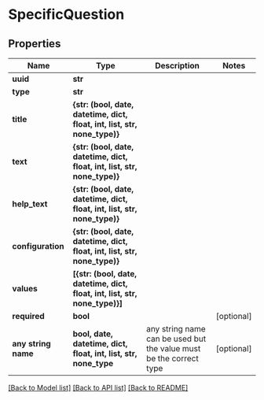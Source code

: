 # SpecificQuestion


## Properties
Name | Type | Description | Notes
------------ | ------------- | ------------- | -------------
**uuid** | **str** |  | 
**type** | **str** |  | 
**title** | **{str: (bool, date, datetime, dict, float, int, list, str, none_type)}** |  | 
**text** | **{str: (bool, date, datetime, dict, float, int, list, str, none_type)}** |  | 
**help_text** | **{str: (bool, date, datetime, dict, float, int, list, str, none_type)}** |  | 
**configuration** | **{str: (bool, date, datetime, dict, float, int, list, str, none_type)}** |  | 
**values** | **[{str: (bool, date, datetime, dict, float, int, list, str, none_type)}]** |  | 
**required** | **bool** |  | [optional] 
**any string name** | **bool, date, datetime, dict, float, int, list, str, none_type** | any string name can be used but the value must be the correct type | [optional]

[[Back to Model list]](../README.md#documentation-for-models) [[Back to API list]](../README.md#documentation-for-api-endpoints) [[Back to README]](../README.md)


